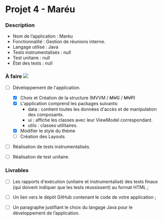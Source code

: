 # Projet 4 - Maréu

### Description

* Nom de l’application : Maréu
* Fonctionnalité :  Gestion de réunions interne.
* Langage utilisé : Java
* Tests instrumentalisés : null
* Test unitaire : null
* État des tests : null



### À faire ![](https://progress-bar.dev/15/?scale=100&width=200)

* [ ] Développement de l'application. 
    - [x] Choix et Création de la structure (MVVM / <s>MVC</s> / <s>MVP</s>)
    - [x] L'application comprend les packages suivants:
        - data :  contient toutes les données d'accès et de manipulation des composants.
        - ui :    affiche les classes avec leur ViewModel correspondant.
        - utils : classes utilitaires.
    - [x] Modifier le style du thème
    - [ ] Création des Layouts

* [ ] Réalisation de tests instrumentalisés.
* [ ] Réalisation de test unitaire.


### Livrables

* [ ] Les rapports d'exécution (unitaire et instrumentalisé) des tests finaux (qui doivent indiquer que les tests réussissent) au format HTML ;
* [ ] Un lien vers le dépôt GitHub contenant le code de votre application ;
* [ ] Un paragraphe justifiant le choix du langage Java pour le développement de l’application.

